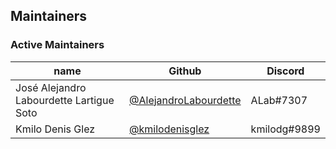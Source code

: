 ## Maintainers

### Active Maintainers

| name              | Github    | Discord        |
|-------------------|-----------|----------------|
| José Alejandro Labourdette Lartigue Soto | [@AlejandroLabourdette](https://github.com/AlejandroLabourdette)        | ALab#7307  |
| Kmilo Denis Glez    | [@kmilodenisglez](https://github.com/kmilodenisglez)  | kmilodg#9899  |
